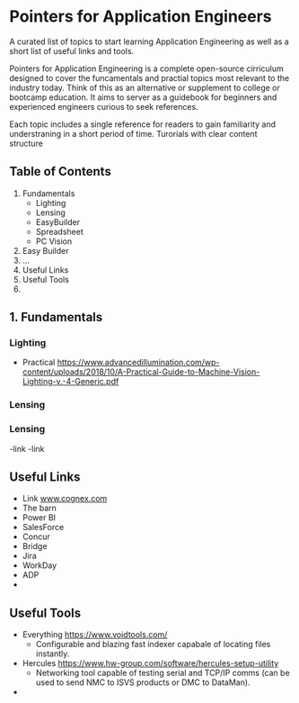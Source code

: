 # Pointers for Application Engineers

A curated list of topics to start learning Application Engineering as well as a short list of useful links and tools.

Pointers for Application Engineering is a complete open-source cirriculum designed to cover the funcamentals and practial topics most relevant to the industry today.  Think of this as an alternative or supplement to college or bootcamp education.  It aims to server as a guidebook for beginners and experienced engineers curious to seek references.

Each topic includes a single reference for readers to gain familiarity and understraning in a short period of time.  Turorials with clear content structure


## Table of Contents
1. Fundamentals
   - Lighting
   - Lensing
   - EasyBuilder
   - Spreadsheet
   - PC Vision
2. Easy Builder
3. ...
4. Useful Links
5. Useful Tools
6. 

## 1. Fundamentals
### Lighting
- Practical https://www.advancedillumination.com/wp-content/uploads/2018/10/A-Practical-Guide-to-Machine-Vision-Lighting-v.-4-Generic.pdf

### Lensing
 

### Lensing
-link
-link


## Useful Links
- Link www.cognex.com
- The barn
- Power BI
- SalesForce
- Concur
- Bridge
- Jira
- WorkDay
- ADP
- 

## Useful Tools
- Everything https://www.voidtools.com/
  - Configurable and blazing fast indexer capabale of locating files instantly. 
- Hercules https://www.hw-group.com/software/hercules-setup-utility
  - Networking tool capable of testing serial and TCP/IP comms (can be used to send NMC to ISVS products or DMC to DataMan).
- 
